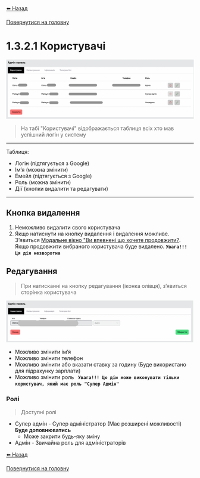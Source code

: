 <a href="javascript:void(0)" onclick="history.back()">⬅️ Назад</a>

[Повернутися на головну](/)

# 1.3.2.1 Користувачі

![](../_media/admin-panel-users.png ':no-zoom')

> На табі "Користувачі" відображається таблиця всіх хто мав успішний логін у систему

***

Таблиця:

- Логін (підтягується з Google)
- Імʼя (можна змінити)
- Емейл (підтягується з Google)
- Роль (можна змінити)
- Дії (кнопки видалити та редагувати)

***

## Кнопка видалення

1. Неможливо видалити свого користувача
2. Якщо натиснути на кнопку видалення і видалення можливе. Зʼявиться [Модальне вікно "Ви впевнені що хочете продовжити?](../_modals/are-you-sure-modal.md ':include'). Якщо продовжити вибраного користувача буде видалено. **` Увага!!! Ця дія незворотна `**

## Редагування

> При натисканні на кнопку редагування (іконка олівця), зʼявиться сторінка користувача

![](../_media/admin-panel-edit-user.png ':no-zoom')

- Можливо змінити імʼя
- Можливо змінити телефон
- Можливо змінити або вказати ставку за годину (Буде використано для підрахунку зарплати)
- Можливо змінити роль **` Увага!!! Цю дію може виконувати тільки користувач, який має роль "Супер Адмін"`**

### Ролі

> Доступні ролі

- Супер адмін - Супер адміністратор (Має розширені можливості)
**Буде доповнюватись**
    - Може закрити будь-яку зміну
- Адмін - Звичайна роль для адміністраторів


<a href="javascript:void(0)" onclick="history.back()">⬅️ Назад</a>

[Повернутися на головну](/)

